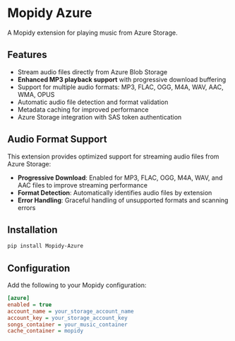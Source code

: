 # Mopidy Azure

A Mopidy extension for playing music from Azure Storage.

## Features

- Stream audio files directly from Azure Blob Storage
- **Enhanced MP3 playback support** with progressive download buffering
- Support for multiple audio formats: MP3, FLAC, OGG, M4A, WAV, AAC, WMA, OPUS
- Automatic audio file detection and format validation
- Metadata caching for improved performance
- Azure Storage integration with SAS token authentication

## Audio Format Support

This extension provides optimized support for streaming audio files from Azure Storage:

- **Progressive Download**: Enabled for MP3, FLAC, OGG, M4A, WAV, and AAC files to improve streaming performance
- **Format Detection**: Automatically identifies audio files by extension
- **Error Handling**: Graceful handling of unsupported formats and scanning errors

## Installation

```bash
pip install Mopidy-Azure
```

## Configuration

Add the following to your Mopidy configuration:

```ini
[azure]
enabled = true
account_name = your_storage_account_name
account_key = your_storage_account_key
songs_container = your_music_container
cache_container = mopidy
```
